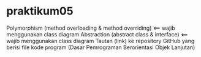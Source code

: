 # praktikum05
Polymorphism (method overloading &amp; method overriding) &lt;== wajib menggunakan class diagram  Abstraction (abstract class &amp; interface) &lt;== wajib menggunakan class diagram  Tautan (link) ke repository GitHub yang berisi file kode program (Dasar Pemrograman Berorientasi Objek Lanjutan)

